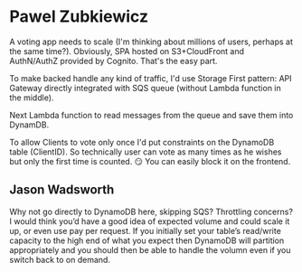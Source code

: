 # Pawel Zubkiewicz

A voting app needs to scale (I'm thinking about millions of users, perhaps at the same time?). Obviously, SPA hosted on S3+CloudFront and AuthN/AuthZ provided by Cognito. That's the easy part.

To make backed handle any kind of traffic, I'd use Storage First pattern: API Gateway directly integrated with SQS queue (without Lambda function in the middle).

Next Lambda function to read messages from the queue and save them into DynamDB.

To allow Clients to vote only once I'd put constraints on the DynamoDB table (ClientID). So technically user can vote as many times as he wishes but only the first time is counted. :smirk: You can easily block it on the frontend.

## Jason Wadsworth

Why not go directly to DynamoDB here, skipping SQS? Throttling concerns? I would think you’d have a good idea of expected volume and could scale it up, or even use pay per request. If you initially set your table’s read/write capacity to the high end of what you expect then DynamoDB will partition appropriately and you should then be able to handle the volumn even if you switch back to on demand.
